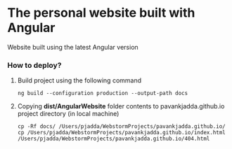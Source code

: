 # The personal website built with Angular

Website built using the latest Angular version 

### How to deploy?
1. Build project using the following command
    ```shell script
    ng build --configuration production --output-path docs 
    ```
2. Copying **dist/AngularWebsite** folder contents to pavankjadda.github.io project directory (in local machine)
    ```shell script
    cp -Rf docs/ /Users/pjadda/WebstormProjects/pavankjadda.github.io/
    cp /Users/pjadda/WebstormProjects/pavankjadda.github.io/index.html /Users/pjadda/WebstormProjects/pavankjadda.github.io/404.html
    ```
